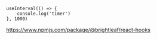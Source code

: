 ```
useInterval(() => {
    console.log('timer')
}, 1000)
```




https://www.npmjs.com/package/@brightleaf/react-hooks